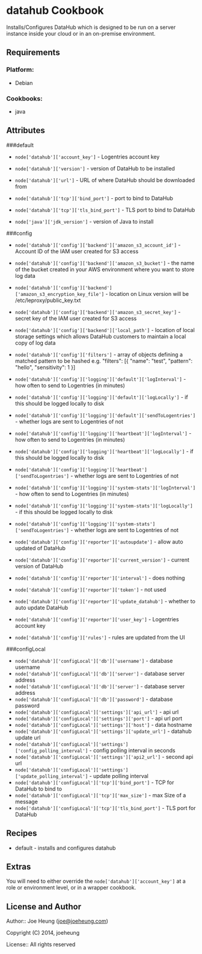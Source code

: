 datahub Cookbook
==============

Installs/Configures DataHub which is designed to be run on a server instance inside your cloud or in an on-premise environment.

Requirements
------------

### Platform:

* Debian

### Cookbooks:

* java

Attributes
----------

###default
* `node['datahub']['account_key']` - Logentries account key

* `node['datahub']['version']` - version of DataHub to be installed
* `node['datahub']['url']` - URL of where DataHub should be downloaded from

* `node['datahub']['tcp']['bind_port']` - port to bind to DataHub
* `node['datahub']['tcp']['tls_bind_port']` - TLS port to bind to DataHub

* `node['java']['jdk_version']` - version of Java to install


###config
* `node['datahub']['config']['backend']['amazon_s3_account_id']` - Account ID of the IAM user created for S3 access
* `node['datahub']['config']['backend']['amazon_s3_bucket']` - the name of the bucket created in your AWS environment where you want to store log data
* `node['datahub']['config']['backend']['amazon_s3_encryption_key_file']` - location on Linux version will be /etc/leproxy/public_key.txt
* `node['datahub']['config']['backend']['amazon_s3_secret_key']` - secret key of the IAM user created for S3 access
* `node['datahub']['config']['backend']['local_path']` - location of local storage settings which allows DataHub customers to maintain a local copy of log data

* `node['datahub']['config']['filters']` - array of objects defining a matched pattern to be hashed e.g. "filters": [{ "name": "test", "pattern": "hello", "sensitivity": 1 }]

* `node['datahub']['config']['logging']['default']['logInterval']` - how often to send to Logentries (in minutes)
* `node['datahub']['config']['logging']['default']['logLocally']` - if this should be logged locally to disk
* `node['datahub']['config']['logging']['default']['sendToLogentries']` - whether logs are sent to Logentries of not

* `node['datahub']['config']['logging']['heartbeat']['logInterval']` - how often to send to Logentries (in minutes)
* `node['datahub']['config']['logging']['heartbeat']['logLocally']` - if this should be logged locally to disk
* `node['datahub']['config']['logging']['heartbeat']['sendToLogentries']` - whether logs are sent to Logentries of not

* `node['datahub']['config']['logging']['system-stats']['logInterval']` - how often to send to Logentries (in minutes)
* `node['datahub']['config']['logging']['system-stats']['logLocally']` - if this should be logged locally to disk
* `node['datahub']['config']['logging']['system-stats']['sendToLogentries']` - whether logs are sent to Logentries of not

* `node['datahub']['config']['reporter']['autoupdate']` - allow auto updated of DataHub
* `node['datahub']['config']['reporter']['current_version']` - current version of DataHub
* `node['datahub']['config']['reporter']['interval']` - does nothing
* `node['datahub']['config']['reporter']['token']` - not used
* `node['datahub']['config']['reporter']['update_datahub']` - whether to auto update DataHub
* `node['datahub']['config']['reporter']['user_key']` - Logentries account key

* `node['datahub']['config']['rules']` - rules are updated from the UI


###configLocal
* `node['datahub']['configLocal']['db']['username']` - database username
* `node['datahub']['configLocal']['db']['server']` - database server address
* `node['datahub']['configLocal']['db']['server']` - database server address
* `node['datahub']['configLocal']['db']['password']` - database password
* `node['datahub']['configLocal']['settings']['api_url']` - api url
* `node['datahub']['configLocal']['settings']['port']` - api url port
* `node['datahub']['configLocal']['settings']['host']` - data hostname
* `node['datahub']['configLocal']['settings']['update_url']` - datahub update url
* `node['datahub']['configLocal']['settings']['config_polling_interval']` - config polling interval in seconds
* `node['datahub']['configLocal']['settings']['api2_url']` - second api url
* `node['datahub']['configLocal']['settings']['update_polling_interval']` - update polling interval
* `node['datahub']['configLocal']['tcp']['bind_port']` - TCP for DataHub to bind to
* `node['datahub']['configLocal']['tcp']['max_size']` - max Size of a message
* `node['datahub']['configLocal']['tcp']['tls_bind_port']` - TLS port for DataHub

Recipes
-------

* default - installs and configures datahub


Extras
------

You will need to either override the ```node['datahub']['account_key']``` at a role or environment level, or in a wrapper cookbook.


License and Author
------------------

Author:: Joe Heung (<joe@joeheung.com>)

Copyright (C) 2014, joeheung

License:: All rights reserved

